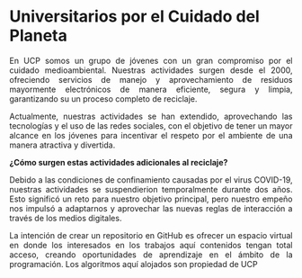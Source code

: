 <h1>Universitarios por el Cuidado del Planeta </h1>

<p align="justify">En UCP somos un grupo de jóvenes con un gran compromiso por el cuidado medioambiental. Nuestras actividades surgen desde el 2000, ofreciendo servicios de manejo y aprovechamiento de residuos mayormente electrónicos de manera eficiente, segura y limpia, garantizando su un proceso completo de reciclaje. </p>
<p align="justify">Actualmente, nuestras actividades se han extendido, aprovechando las tecnologías y el uso de las redes sociales, con el objetivo de tener un mayor alcance en los jóvenes para incentivar el respeto por el ambiente de una manera atractiva y divertida. </p>
<strong>¿Cómo surgen estas actividades adicionales al reciclaje?</strong><p align="justify">Debido a las condiciones de confinamiento causadas por el virus COVID-19, nuestras actividades se suspendierion temporalmente durante dos años. Esto significó un reto para nuestro objetivo principal, pero nuestro empeño nos impulsó a adaptarnos y aprovechar las nuevas reglas de interacción a través de los medios digitales. </p>
<p align="justify">La intención de crear un repositorio en GitHub es ofrecer un espacio virtual en donde los interesados en los trabajos aquí contenidos tengan total acceso, creando oportunidades de aprendizaje en el ámbito de la programación. Los algoritmos aquí alojados son propiedad de UCP </p>

